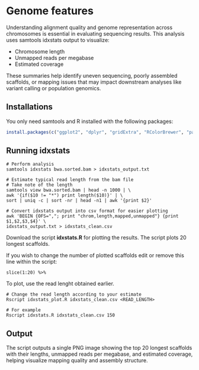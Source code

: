 # Genome features
Understanding alignment quality and genome representation across chromosomes is essential in evaluating sequencing results. This analysis uses samtools idxstats output to visualize:
- Chromosome length  
- Unmapped reads per megabase  
- Estimated coverage  

These summaries help identify uneven sequencing, poorly assembled scaffolds, or mapping issues that may impact downstream analyses like variant calling or population genomics.

## Installations
You only need samtools and R installed with the following packages:

```r
install.packages(c("ggplot2", "dplyr", "gridExtra", "RColorBrewer", "patchwork"))
```

## Running idxstats

```
# Perform analysis
samtools idxstats bwa.sorted.bam > idxstats_output.txt
```

```
# Estimate typical read length from the bam file
# Take note of the length
samtools view bwa.sorted.bam | head -n 1000 | \
awk '{if($10 != "*") print length($10)}' | \
sort | uniq -c | sort -nr | head -n1 | awk '{print $2}'
```

```
# Convert idxstats output into csv format for easier plotting 
awk 'BEGIN {OFS=","; print "chrom,length,mapped,unmapped"} {print $1,$2,$3,$4}' \
idxstats_output.txt > idxstats_clean.csv
```
Download the script **idxstats.R** for plotting the results. The script plots 20 longest scaffolds. 

If you wish to change the number of plotted scaffolds edit or remove this line within the script:
```
slice(1:20) %>%
```
To plot, use the read lenght obtained earlier.
```
# Change the read length according to your estimate
Rscript idxstats_plot.R idxstats_clean.csv <READ_LENGTH>

# For example
Rscript idxstats.R idxstats_clean.csv 150
```
## Output
The script outputs a single PNG image showing the top 20 longest scaffolds with their lengths, unmapped reads per megabase, and estimated coverage, helping visualize mapping quality and assembly structure.
